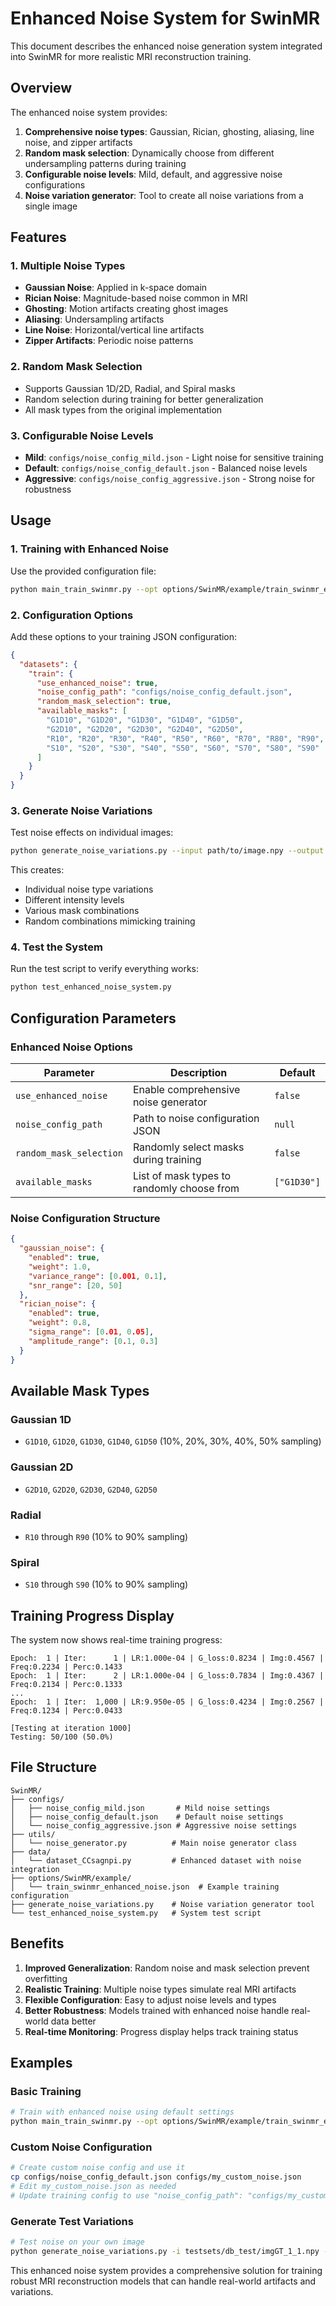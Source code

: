 # Enhanced Noise System for SwinMR

This document describes the enhanced noise generation system integrated into SwinMR for more realistic MRI reconstruction training.

## Overview

The enhanced noise system provides:
1. **Comprehensive noise types**: Gaussian, Rician, ghosting, aliasing, line noise, and zipper artifacts
2. **Random mask selection**: Dynamically choose from different undersampling patterns during training
3. **Configurable noise levels**: Mild, default, and aggressive noise configurations
4. **Noise variation generator**: Tool to create all noise variations from a single image

## Features

### 1. Multiple Noise Types
- **Gaussian Noise**: Applied in k-space domain
- **Rician Noise**: Magnitude-based noise common in MRI
- **Ghosting**: Motion artifacts creating ghost images
- **Aliasing**: Undersampling artifacts
- **Line Noise**: Horizontal/vertical line artifacts
- **Zipper Artifacts**: Periodic noise patterns

### 2. Random Mask Selection
- Supports Gaussian 1D/2D, Radial, and Spiral masks
- Random selection during training for better generalization
- All mask types from the original implementation

### 3. Configurable Noise Levels
- **Mild**: `configs/noise_config_mild.json` - Light noise for sensitive training
- **Default**: `configs/noise_config_default.json` - Balanced noise levels
- **Aggressive**: `configs/noise_config_aggressive.json` - Strong noise for robustness

## Usage

### 1. Training with Enhanced Noise

Use the provided configuration file:

```bash
python main_train_swinmr.py --opt options/SwinMR/example/train_swinmr_enhanced_noise.json
```

### 2. Configuration Options

Add these options to your training JSON configuration:

```json
{
  "datasets": {
    "train": {
      "use_enhanced_noise": true,
      "noise_config_path": "configs/noise_config_default.json",
      "random_mask_selection": true,
      "available_masks": [
        "G1D10", "G1D20", "G1D30", "G1D40", "G1D50",
        "G2D10", "G2D20", "G2D30", "G2D40", "G2D50",
        "R10", "R20", "R30", "R40", "R50", "R60", "R70", "R80", "R90",
        "S10", "S20", "S30", "S40", "S50", "S60", "S70", "S80", "S90"
      ]
    }
  }
}
```

### 3. Generate Noise Variations

Test noise effects on individual images:

```bash
python generate_noise_variations.py --input path/to/image.npy --output noise_output --num_random 10
```

This creates:
- Individual noise type variations
- Different intensity levels
- Various mask combinations
- Random combinations mimicking training

### 4. Test the System

Run the test script to verify everything works:

```bash
python test_enhanced_noise_system.py
```

## Configuration Parameters

### Enhanced Noise Options

| Parameter | Description | Default |
|-----------|-------------|---------|
| `use_enhanced_noise` | Enable comprehensive noise generator | `false` |
| `noise_config_path` | Path to noise configuration JSON | `null` |
| `random_mask_selection` | Randomly select masks during training | `false` |
| `available_masks` | List of mask types to randomly choose from | `["G1D30"]` |

### Noise Configuration Structure

```json
{
  "gaussian_noise": {
    "enabled": true,
    "weight": 1.0,
    "variance_range": [0.001, 0.1],
    "snr_range": [20, 50]
  },
  "rician_noise": {
    "enabled": true,
    "weight": 0.8,
    "sigma_range": [0.01, 0.05],
    "amplitude_range": [0.1, 0.3]
  }
}
```

## Available Mask Types

### Gaussian 1D
- `G1D10`, `G1D20`, `G1D30`, `G1D40`, `G1D50` (10%, 20%, 30%, 40%, 50% sampling)

### Gaussian 2D  
- `G2D10`, `G2D20`, `G2D30`, `G2D40`, `G2D50`

### Radial
- `R10` through `R90` (10% to 90% sampling)

### Spiral
- `S10` through `S90` (10% to 90% sampling)

## Training Progress Display

The system now shows real-time training progress:

```
Epoch:  1 | Iter:      1 | LR:1.000e-04 | G_loss:0.8234 | Img:0.4567 | Freq:0.2234 | Perc:0.1433
Epoch:  1 | Iter:      2 | LR:1.000e-04 | G_loss:0.7834 | Img:0.4367 | Freq:0.2134 | Perc:0.1333
...
Epoch:  1 | Iter:  1,000 | LR:9.950e-05 | G_loss:0.4234 | Img:0.2567 | Freq:0.1234 | Perc:0.0433

[Testing at iteration 1000]
Testing: 50/100 (50.0%)
```

## File Structure

```
SwinMR/
├── configs/
│   ├── noise_config_mild.json       # Mild noise settings
│   ├── noise_config_default.json    # Default noise settings
│   └── noise_config_aggressive.json # Aggressive noise settings
├── utils/
│   └── noise_generator.py          # Main noise generator class
├── data/
│   └── dataset_CCsagnpi.py         # Enhanced dataset with noise integration
├── options/SwinMR/example/
│   └── train_swinmr_enhanced_noise.json  # Example training configuration
├── generate_noise_variations.py    # Noise variation generator tool
└── test_enhanced_noise_system.py   # System test script
```

## Benefits

1. **Improved Generalization**: Random noise and mask selection prevent overfitting
2. **Realistic Training**: Multiple noise types simulate real MRI artifacts
3. **Flexible Configuration**: Easy to adjust noise levels and types
4. **Better Robustness**: Models trained with enhanced noise handle real-world data better
5. **Real-time Monitoring**: Progress display helps track training status

## Examples

### Basic Training
```bash
# Train with enhanced noise using default settings
python main_train_swinmr.py --opt options/SwinMR/example/train_swinmr_enhanced_noise.json
```

### Custom Noise Configuration
```bash
# Create custom noise config and use it
cp configs/noise_config_default.json configs/my_custom_noise.json
# Edit my_custom_noise.json as needed
# Update training config to use "noise_config_path": "configs/my_custom_noise.json"
```

### Generate Test Variations
```bash
# Test noise on your own image
python generate_noise_variations.py -i testsets/db_test/imgGT_1_1.npy -o my_noise_test -n 15
```

This enhanced noise system provides a comprehensive solution for training robust MRI reconstruction models that can handle real-world artifacts and variations.

